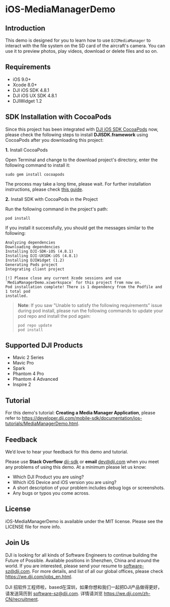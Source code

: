 # iOS-MediaManagerDemo

## Introduction

This demo is designed for you to learn how to use `DJIMediaManager` to interact with the file system on the SD card of the aircraft's camera. You can use it to preview photos, play videos, download or delete files and so on.

## Requirements

 - iOS 9.0+
 - Xcode 8.0+
 - DJI iOS SDK 4.8.1
 - DJI iOS UX SDK 4.8.1
 - DJIWidget 1.2

## SDK Installation with CocoaPods

Since this project has been integrated with [DJI iOS SDK CocoaPods](https://cocoapods.org/pods/DJI-SDK-iOS) now, please check the following steps to install **DJISDK.framework** using CocoaPods after you downloading this project:

**1.** Install CocoaPods

Open Terminal and change to the download project's directory, enter the following command to install it:

~~~
sudo gem install cocoapods
~~~

The process may take a long time, please wait. For further installation instructions, please check [this guide](https://guides.cocoapods.org/using/getting-started.html#getting-started).

**2.** Install SDK with CocoaPods in the Project

Run the following command in the project's path:

~~~
pod install
~~~

If you install it successfully, you should get the messages similar to the following:

~~~
Analyzing dependencies
Downloading dependencies
Installing DJI-SDK-iOS (4.8.1)
Installing DJI-UXSDK-iOS (4.8.1)
Installing DJIWidget (1.2)
Generating Pods project
Integrating client project

[!] Please close any current Xcode sessions and use `MediaManagerDemo.xcworkspace` for this project from now on.
Pod installation complete! There is 1 dependency from the Podfile and 1 total pod
installed.
~~~

> **Note**: If you saw "Unable to satisfy the following requirements" issue during pod install, please run the following commands to update your pod repo and install the pod again:
> 
> ~~~
> pod repo update
> pod install
> ~~~

## Supported DJI Products

 - Mavic 2 Series
 - Mavic Pro
 - Spark
 - Phantom 4 Pro
 - Phantom 4 Advanced
 - Inspire 2

## Tutorial

For this demo's tutorial: **Creating a Media Manager Application**, please refer to <https://developer.dji.com/mobile-sdk/documentation/ios-tutorials/MediaManagerDemo.html>.

## Feedback

We’d love to hear your feedback for this demo and tutorial.

Please use **Stack Overflow** [dji-sdk](https://stackoverflow.com/questions/tagged/dji-sdk) or **email** [dev@dji.com](dev@dji.com) when you meet any problems of using this demo. At a minimum please let us know:

* Which DJI Product you are using?
* Which iOS Device and iOS version you are using?
* A short description of your problem includes debug logs or screenshots.
* Any bugs or typos you come across.

## License

iOS-MediaManagerDemo is available under the MIT license. Please see the LICENSE file for more info.

## Join Us

DJI is looking for all kinds of Software Engineers to continue building the Future of Possible. Available positions in Shenzhen, China and around the world. If you are interested, please send your resume to <software-sz@dji.com>. For more details, and list of all our global offices, please check <https://we.dji.com/jobs_en.html>.

DJI 招软件工程师啦，based在深圳，如果你想和我们一起把DJI产品做得更好，请发送简历到 <software-sz@dji.com>.  详情请浏览 <https://we.dji.com/zh-CN/recruitment>.

